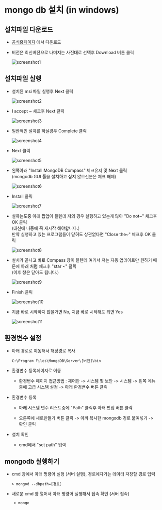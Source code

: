 # mongo db 설치 (in windows)

## 설치파일 다운로드

- [공식홈페이지](https://www.mongodb.com/try/download/community) 에서 다운로드

- 버전은 최신버전으로 나머지는 사진대로 선택후 Download 버튼 클릭

    ![screenshot1](http://cfile23.uf.tistory.com/image/99AB6433601BA9EE2755F9)

## 설치파일 실행

- 설치된 msi 파일 실행후 Next 클릭

    ![screenshot2](http://cfile27.uf.tistory.com/image/99B01043601BA9EE2B24DC)

- I accept ~ 체크후 Next 클릭

    ![screenshot3](http://cfile24.uf.tistory.com/image/99B01A43601BA9EE2BEABB)

- 일반적인 설치를 하실경우 Complete 클릭

    ![screenshot4](http://cfile26.uf.tistory.com/image/99B01543601BA9EF2B6407)

- Next 클릭

    ![screenshot5](http://cfile5.uf.tistory.com/image/9952F035601BA9EF285BD9)

- 왼쪽아래 "Install MongoDB Compass" 체크유지 및 Next 클릭   
    (mongodb GUI 툴을 설치하고 싶지 않으신분은 체크 해제)

    ![screenshot6](http://cfile26.uf.tistory.com/image/9952E635601BA9EF283748)

- Install 클릭

    ![screenshot7](http://cfile24.uf.tistory.com/image/990ACF34601BA9F0285B3C)

- 설하는도중 아래 팝업이 뜰텐데 저의 경우 실행하고 있는게 많아 "Do not~" 체크후 OK 클릭   
    (대신에 나중에 꼭 재시작 해야합니다.)   
    만약 실행하고 있는 프로그램들이 닫혀도 상관없다면 "Close the~" 체크후 OK 클릭

    ![screenshot8](http://cfile23.uf.tistory.com/image/990DBD34601BA9F0276B1A)

- 설치가 끝나고 바로 Compass 창이 뜰텐데 여기서 저는 자동 업데이트만 원하기 때문에 아래 처럼 체크후 "star ~" 클릭   
    (이후 창은 닫아도 됩니다.)

    ![screenshot9](http://cfile23.uf.tistory.com/image/99C34142601BA9F02AE934)

- Finish 클릭

    ![screenshot10](http://cfile21.uf.tistory.com/image/992EC03A601BA9F1292ECE)

- 지금 바로 시작하지 않을거면 No, 지금 바로 시작해도 되면 Yes

    ![screenshot11](http://cfile23.uf.tistory.com/image/99EAA037601BA9F12725E1)


## 환경변수 설정

- 아래 경로로 이동해서 해당경로 복사
    ```
    C:\Program Files\MongoDB\Server\[버전]\bin
    ```

- 환경변수 등록페이지로 이동

    - 환경변수 페이지 접근방법 : 제어판 -> 시스템 및 보안 -> 시스템 -> 왼쪽 메뉴중에 고급 시스템 설정 -> 아래 환경변수 버튼 클릭

- 환경변수 등록

    - 아래 시스템 변수 리스트중에 "Path" 클릭후 아래 편집 버튼 클릭

    - 오른쪽에 새로만들기 버튼 클릭 -> 아까 복사한 mongodb 경로 붙여넣기 -> 확인 클릭

- 설치 확인

    - cmd에서 "set path" 입력


## mongodb 실행하기

- cmd 창에서 아래 명령어 실행 (서버 실행), 경로에다가는 데이터 저장할 경로 입력
    ```
    > mongod --dbpath=[경로]
    ```

- 새로운 cmd 창 열어서 아래 명령어 실행해서 접속 확인 (서버 접속)
    ```
     > mongo
    ```